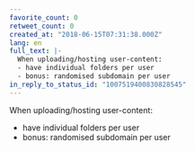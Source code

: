```yaml
---
favorite_count: 0
retweet_count: 0
created_at: "2018-06-15T07:31:38.000Z"
lang: en
full_text: |-
  When uploading/hosting user-content:
  - have individual folders per user
  - bonus: randomised subdomain per user
in_reply_to_status_id: "1007519400830828545"
---
```


When uploading/hosting user-content:

- have individual folders per user
- bonus: randomised subdomain per user
